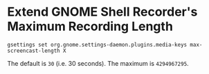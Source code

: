 # Extend GNOME Shell Recorder's Maximum Recording Length

```
gsettings set org.gnome.settings-daemon.plugins.media-keys max-screencast-length X
```

The default is `30` (i.e. 30 seconds). The maximum is `4294967295`.
